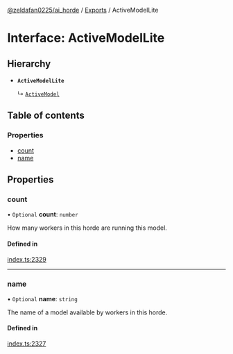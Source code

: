 [@zeldafan0225/ai_horde](../README.md) / [Exports](../modules.md) / ActiveModelLite

# Interface: ActiveModelLite

## Hierarchy

- **`ActiveModelLite`**

  ↳ [`ActiveModel`](ActiveModel.md)

## Table of contents

### Properties

- [count](ActiveModelLite.md#count)
- [name](ActiveModelLite.md#name)

## Properties

### count

• `Optional` **count**: `number`

How many workers in this horde are running this model.

#### Defined in

[index.ts:2329](https://github.com/ZeldaFan0225/ai_horde/blob/4b01aad/index.ts#L2329)

___

### name

• `Optional` **name**: `string`

The name of a model available by workers in this horde.

#### Defined in

[index.ts:2327](https://github.com/ZeldaFan0225/ai_horde/blob/4b01aad/index.ts#L2327)
